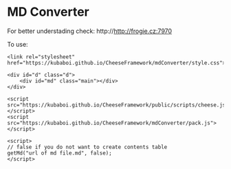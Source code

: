 # MD Converter

For better understading check: http://http://frogie.cz:7970

To use:

```
<link rel="stylesheet" href="https://kubaboi.github.io/CheeseFramework/mdConverter/style.css">

<div id="d" class="d">
    <div id="md" class="main"></div>
</div>

<script src="https://kubaboi.github.io/CheeseFramework/public/scripts/cheese.js"></script>
<script src="https://kubaboi.github.io/CheeseFramework/mdConverter/pack.js"></script>

<script>
// false if you do not want to create contents table
getMd("url of md file.md", false);
</script>
```
